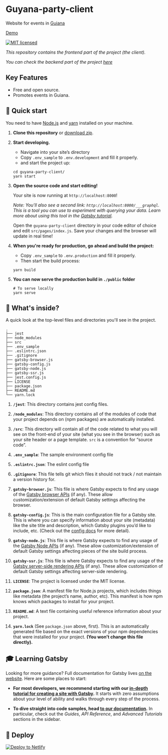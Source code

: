 # Guyana-party-client

Website for events in [Guiana](https://en.wikipedia.org/wiki/French_Guiana)

[Demo](https://guyana-party.dynu.net/)

[![MIT licensed](https://img.shields.io/badge/license-MIT-blue.svg)](https://github.com/chadek/guyana-party/blob/master/LICENSE)

_This repository contains the frontend part of the project (the client)._

_You can check the backend part of the project [here](https://github.com/chadek/guyana-party)_

## Key Features

- Free and open source.
- Promotes events in Guiana.

## 🚀 Quick start

You need to have [Node.js](https://nodejs.org/) and [yarn](https://yarnpkg.com/lang/fr/docs/install/) installed on your machine.

1. **Clone this repository** or [download zip](https://github.com/spidergon/guyana-party-client/archive/master.zip).

2. **Start developing.**

   - Navigate into your site’s directory
   - Copy `.env_sample` to `.env.development` and fill it properly.
   - and start the project up:

   ```shell
   cd guyana-party-client/
   yarn start
   ```

3. **Open the source code and start editing!**

   Your site is now running at `http://localhost:8000`!

   _Note: You'll also see a second link: _`http://localhost:8000/___graphql`_. This is a tool you can use to experiment with querying your data. Learn more about using this tool in the [Gatsby tutorial](https://www.gatsbyjs.org/tutorial/part-five/#introducing-graphiql)._

   Open the `guyana-party-client` directory in your code editor of choice and edit `src/pages/index.js`. Save your changes and the browser will update in real time!

4. **When you're ready for production, go ahead and build the project:**

   - Copy `.env_sample` to `.env.production` and fill it properly.
   - Then start the build process:

   ```shell
   yarn build
   ```

5. **You can now serve the production build in `./public` folder**

   ```shell
   # To serve locally
   yarn serve
   ```

## 🧐 What's inside?

A quick look at the top-level files and directories you'll see in the project.

    .
    ├── jest
    ├── node_modules
    ├── src
    ├── .env_sample
    ├── .eslintrc.json
    ├── .gitignore
    ├── gatsby-browser.js
    ├── gatsby-config.js
    ├── gatsby-node.js
    ├── gatsby-ssr.js
    ├── jest.config.js
    ├── LICENSE
    ├── package.json
    ├── README.md
    └── yarn.lock

1.  **`/jest`**: This directory contains jest config files.

2.  **`/node_modules`**: This directory contains all of the modules of code that your project depends on (npm packages) are automatically installed.

3.  **`/src`**: This directory will contain all of the code related to what you will see on the front-end of your site (what you see in the browser) such as your site header or a page template. `src` is a convention for “source code”.

4.  **`.env_sample`**: The sample environment config file

5.  **`.eslintrc.json`**: The eslint config file

6.  **`.gitignore`**: This file tells git which files it should not track / not maintain a version history for.

7.  **`gatsby-browser.js`**: This file is where Gatsby expects to find any usage of the [Gatsby browser APIs](https://www.gatsbyjs.org/docs/browser-apis/) (if any). These allow customization/extension of default Gatsby settings affecting the browser.

8.  **`gatsby-config.js`**: This is the main configuration file for a Gatsby site. This is where you can specify information about your site (metadata) like the site title and description, which Gatsby plugins you’d like to include, etc. (Check out the [config docs](https://www.gatsbyjs.org/docs/gatsby-config/) for more detail).

9.  **`gatsby-node.js`**: This file is where Gatsby expects to find any usage of the [Gatsby Node APIs](https://www.gatsbyjs.org/docs/node-apis/) (if any). These allow customization/extension of default Gatsby settings affecting pieces of the site build process.

10. **`gatsby-ssr.js`**: This file is where Gatsby expects to find any usage of the [Gatsby server-side rendering APIs](https://www.gatsbyjs.org/docs/ssr-apis/) (if any). These allow customization of default Gatsby settings affecting server-side rendering.

11. **`LICENSE`**: The project is licensed under the MIT license.

12. **`package.json`**: A manifest file for Node.js projects, which includes things like metadata (the project’s name, author, etc). This manifest is how npm knows which packages to install for your project.

13. **`README.md`**: A text file containing useful reference information about your project.

14. **`yarn.lock`** (See `package.json` above, first). This is an automatically generated file based on the exact versions of your npm dependencies that were installed for your project. **(You won’t change this file directly).**

## 🎓 Learning Gatsby

Looking for more guidance? Full documentation for Gatsby lives [on the website](https://www.gatsbyjs.org/). Here are some places to start:

- **For most developers, we recommend starting with our [in-depth tutorial for creating a site with Gatsby](https://www.gatsbyjs.org/tutorial/).** It starts with zero assumptions about your level of ability and walks through every step of the process.

- **To dive straight into code samples, head [to our documentation](https://www.gatsbyjs.org/docs/).** In particular, check out the _Guides_, _API Reference_, and _Advanced Tutorials_ sections in the sidebar.

## 💫 Deploy

[![Deploy to Netlify](https://www.netlify.com/img/deploy/button.svg)](https://app.netlify.com/start/deploy?repository=https://github.com/spidergon/guyana-party-client)
